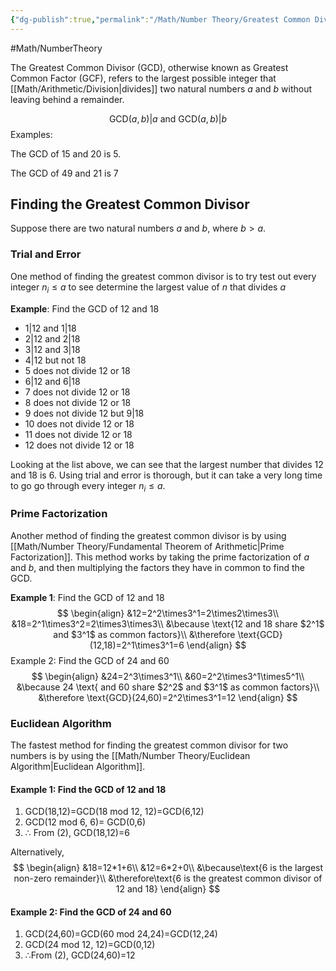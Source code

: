 ```yaml
---
{"dg-publish":true,"permalink":"/Math/Number Theory/Greatest Common Divisor/","created":"2024-10-26T21:52:53.560-04:00","updated":"2024-11-10T21:02:12.602-05:00"}
---
```



#Math/NumberTheory 

The Greatest Common Divisor (GCD), otherwise known as Greatest Common Factor (GCF), refers to the largest possible integer that [[Math/Arithmetic/Division\|divides]] two natural numbers $a$ and $b$ without leaving behind a remainder.

$$
\text{GCD}(a,b)|a \text{ and GCD}(a,b)|b
$$
Examples:

The GCD of 15 and 20 is 5.

The GCD of 49 and 21 is 7

## Finding the Greatest Common Divisor

Suppose there are two natural numbers $a$ and $b$, where $b>a$.

### Trial and Error

One method of finding the greatest common divisor is to try test out every integer $n_i\leq a$ to see determine the largest value of $n$ that divides $a$

**Example**: Find the GCD of 12 and 18
- 1|12 and 1|18
- 2|12 and 2|18
- 3|12 and 3|18
- 4|12 but not 18
- 5 does not divide 12 or 18
- 6|12 and 6|18
- 7 does not divide 12 or 18
- 8 does not divide 12 or 18
- 9 does not divide 12 but 9|18
- 10 does not divide 12 or 18
- 11 does not divide 12 or 18
- 12 does not divide 12 or 18

Looking at the list above, we can see that the largest number that divides 12 and 18 is 6. Using trial and error is thorough, but it can take a very long time to go go through every integer $n_i\leq a$.

### Prime Factorization

Another method of finding the greatest common divisor is by using [[Math/Number Theory/Fundamental Theorem of Arithmetic\|Prime Factorization]]. This method works by taking the prime factorization of $a$ and $b$, and then multiplying the factors they have in common to find the GCD.

**Example 1**: Find the GCD of 12 and 18
$$
\begin{align}
&12=2^2\times3^1=2\times2\times3\\
&18=2^1\times3^2=2\times3\times3\\
&\because \text{12 and 18 share $2^1$ and $3^1$ as common factors}\\
&\therefore \text{GCD}(12,18)=2^1\times3^1=6
\end{align}
$$
Example 2: Find the GCD of 24 and 60
$$
\begin{align}
&24=2^3\times3^1\\
&60=2^2\times3^1\times5^1\\
&\because 24 \text{ and 60 share $2^2$ and $3^1$ as common factors}\\
&\therefore \text{GCD}(24,60)=2^2\times3^1=12
\end{align}
$$
### Euclidean Algorithm

The fastest method for finding the greatest common divisor for two numbers is by using the [[Math/Number Theory/Euclidean Algorithm\|Euclidean Algorithm]].

#### Example 1: Find the GCD of 12 and 18
1. GCD(18,12)=GCD(18 mod 12, 12)=GCD(6,12)
2. GCD(12 mod 6, 6)= GCD(0,6)
3. $\therefore$ From (2), GCD(18,12)=6

Alternatively,
$$
\begin{align}
&18=12*1+6\\
&12=6*2+0\\
&\because\text{6 is the largest non-zero remainder}\\
&\therefore\text{6 is the greatest common divisor of 12 and 18}
\end{align}
$$
#### Example 2: Find the GCD of 24 and 60
1. GCD(24,60)=GCD(60 mod 24,24)=GCD(12,24)
2. GCD(24 mod 12, 12)=GCD(0,12)
3. $\therefore$From (2), GCD(24,60)=12
